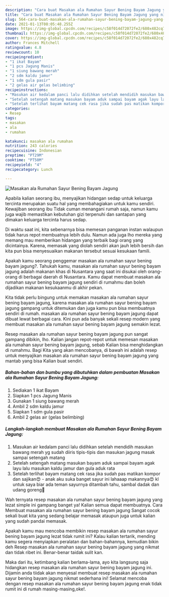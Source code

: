 ```yaml
---
description: "Cara buat Masakan ala Rumahan Sayur Bening Bayam Jagung yang nikmat dan Mudah Dibuat"
title: "Cara buat Masakan ala Rumahan Sayur Bening Bayam Jagung yang nikmat dan Mudah Dibuat"
slug: 564-cara-buat-masakan-ala-rumahan-sayur-bening-bayam-jagung-yang-nikmat-dan-mudah-dibuat
date: 2021-01-13T08:05:48.255Z
image: https://img-global.cpcdn.com/recipes/c58f014d72072fe2/680x482cq70/masakan-ala-rumahan-sayur-bening-bayam-jagung-foto-resep-utama.jpg
thumbnail: https://img-global.cpcdn.com/recipes/c58f014d72072fe2/680x482cq70/masakan-ala-rumahan-sayur-bening-bayam-jagung-foto-resep-utama.jpg
cover: https://img-global.cpcdn.com/recipes/c58f014d72072fe2/680x482cq70/masakan-ala-rumahan-sayur-bening-bayam-jagung-foto-resep-utama.jpg
author: Frances Mitchell
ratingvalue: 4.8
reviewcount: 10
recipeingredient:
- "1 ikat Bayam"
- "1 pcs Jagung Manis"
- "1 siung bawang merah"
- "2 sdm kaldu jamur"
- "1 sdm gula pasir"
- "2 gelas air gelas belimbing"
recipeinstructions:
- "Masukan air kedalam panci lalu didihkan setelah mendidih masukan bawang merah yg sudah diiris tipis-tipis dan masukan jagung masak sampai setengah matang"
- "Setelah setengah matang masukan bayam aduk sampai bayam agak layu lalu masukan kaldu jamur dan gula aduk rata"
- "Setelah terlihat bayam matang cek rasa jika sudah pas matikan kompor dan sajikan😍 anak aku suka banget sayur ini lahaaap makannya😍 kl untuk saya biar ada teman sayurnya ditambah tahu, sambal dadak dan udang goreng🤤"
categories:
- Resep
tags:
- masakan
- ala
- rumahan

katakunci: masakan ala rumahan 
nutrition: 243 calories
recipecuisine: Indonesian
preptime: "PT29M"
cooktime: "PT50M"
recipeyield: "4"
recipecategory: Lunch

---
```



![Masakan ala Rumahan Sayur Bening Bayam Jagung](https://img-global.cpcdn.com/recipes/c58f014d72072fe2/680x482cq70/masakan-ala-rumahan-sayur-bening-bayam-jagung-foto-resep-utama.jpg)

Apabila kalian seorang ibu, menyajikan hidangan sedap untuk keluarga tercinta merupakan suatu hal yang membahagiakan untuk kamu sendiri. Kewajiban seorang ibu Tidak cuman menangani rumah saja, namun kamu juga wajib memastikan kebutuhan gizi terpenuhi dan santapan yang dimakan keluarga tercinta harus sedap.

Di waktu  saat ini, kita sebenarnya bisa memesan panganan instan walaupun tidak harus repot membuatnya lebih dulu. Namun ada juga lho mereka yang memang mau memberikan hidangan yang terbaik bagi orang yang dicintainya. Karena, memasak yang diolah sendiri akan jauh lebih bersih dan kita pun bisa menyesuaikan makanan tersebut sesuai kesukaan famili. 



Apakah kamu seorang penggemar masakan ala rumahan sayur bening bayam jagung?. Tahukah kamu, masakan ala rumahan sayur bening bayam jagung adalah makanan khas di Nusantara yang saat ini disukai oleh orang-orang di berbagai daerah di Nusantara. Kamu dapat membuat masakan ala rumahan sayur bening bayam jagung sendiri di rumahmu dan boleh dijadikan makanan kesukaanmu di akhir pekan.

Kita tidak perlu bingung untuk memakan masakan ala rumahan sayur bening bayam jagung, karena masakan ala rumahan sayur bening bayam jagung gampang untuk ditemukan dan juga kamu pun bisa membuatnya sendiri di rumah. masakan ala rumahan sayur bening bayam jagung dapat dibuat lewat berbagai cara. Kini pun ada banyak sekali resep modern yang membuat masakan ala rumahan sayur bening bayam jagung semakin lezat.

Resep masakan ala rumahan sayur bening bayam jagung pun sangat gampang dibikin, lho. Kalian jangan repot-repot untuk memesan masakan ala rumahan sayur bening bayam jagung, sebab Kalian bisa menghidangkan di rumahmu. Bagi Kita yang akan mencobanya, di bawah ini adalah resep untuk menyajikan masakan ala rumahan sayur bening bayam jagung yang mantab yang bisa Kalian buat sendiri.

<!--inarticleads1-->

##### Bahan-bahan dan bumbu yang dibutuhkan dalam pembuatan Masakan ala Rumahan Sayur Bening Bayam Jagung:

1. Sediakan 1 ikat Bayam
1. Siapkan 1 pcs Jagung Manis
1. Gunakan 1 siung bawang merah
1. Ambil 2 sdm kaldu jamur
1. Siapkan 1 sdm gula pasir
1. Ambil 2 gelas air (gelas belimbing)




<!--inarticleads2-->

##### Langkah-langkah membuat Masakan ala Rumahan Sayur Bening Bayam Jagung:

1. Masukan air kedalam panci lalu didihkan setelah mendidih masukan bawang merah yg sudah diiris tipis-tipis dan masukan jagung masak sampai setengah matang
1. Setelah setengah matang masukan bayam aduk sampai bayam agak layu lalu masukan kaldu jamur dan gula aduk rata
1. Setelah terlihat bayam matang cek rasa jika sudah pas matikan kompor dan sajikan😍 - anak aku suka banget sayur ini lahaaap makannya😍 kl untuk saya biar ada teman sayurnya ditambah tahu, sambal dadak dan udang goreng🤤




Wah ternyata resep masakan ala rumahan sayur bening bayam jagung yang lezat simple ini gampang banget ya! Kalian semua dapat membuatnya. Cara Membuat masakan ala rumahan sayur bening bayam jagung Sangat cocok sekali buat kita yang sedang belajar memasak ataupun juga untuk kalian yang sudah pandai memasak.

Apakah kamu mau mencoba membikin resep masakan ala rumahan sayur bening bayam jagung lezat tidak rumit ini? Kalau kalian tertarik, mending kamu segera menyiapkan peralatan dan bahan-bahannya, kemudian bikin deh Resep masakan ala rumahan sayur bening bayam jagung yang nikmat dan tidak ribet ini. Benar-benar taidak sulit kan. 

Maka dari itu, ketimbang kalian berlama-lama, ayo kita langsung saja hidangkan resep masakan ala rumahan sayur bening bayam jagung ini. Dijamin anda tiidak akan menyesal membuat resep masakan ala rumahan sayur bening bayam jagung nikmat sederhana ini! Selamat mencoba dengan resep masakan ala rumahan sayur bening bayam jagung enak tidak rumit ini di rumah masing-masing,oke!.

